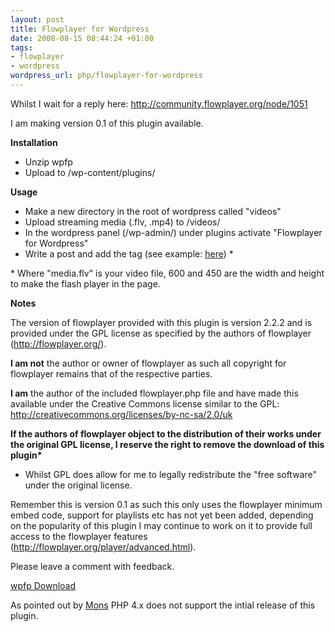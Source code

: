```yaml
--- 
layout: post
title: Flowplayer for Wordpress
date: 2008-08-15 08:44:24 +01:00
tags: 
- flowplayer
- wordpress
wordpress_url: php/flowplayer-for-wordpress
---
```

Whilst I wait for a reply here: <a href="http://community.flowplayer.org/node/1051">http://community.flowplayer.org/node/1051</a>

I am making version 0.1 of this plugin available.

<strong>Installation</strong>
<ul>
	<li>Unzip wpfp</li>
	<li>Upload to /wp-content/plugins/</li>
</ul>
<strong>Usage</strong>
<ul>
	<li>Make a new directory in the root of wordpress called "videos"</li>
	<li>Upload streaming media (.flv, .mp4) to /videos/</li>
	<li>In the wordpress panel (/wp-admin/) under plugins activate "Flowplayer for Wordpress"</li>
	<li>Write a post and add the tag (see example: <a href="http://www.saiweb.co.uk/php/flowplayer-for-wordpress#comment-174">here</a>) *</li>
</ul>
* Where "media.flv" is your video file, 600 and 450 are the width and height to make the flash player in the page.

<strong>Notes</strong>

The version of flowplayer provided with this plugin is version 2.2.2 and is provided under the GPL license as specified by the authors of flowplayer (<a href="http://flowplayer.org/">http://flowplayer.org/</a>).

<strong>I am not</strong> the author or owner of flowplayer as such all copyright for flowplayer remains that of the respective parties.

<strong>I am</strong> the author of the included flowplayer.php file and have made this available under the Creative Commons license similar to the GPL: <a href="http://creativecommons.org/licenses/by-nc-sa/2.0/uk">http://creativecommons.org/licenses/by-nc-sa/2.0/uk</a>

<strong>If the authors of flowplayer object to the distribution of their works under the original GPL license, I reserve the right to remove the download of this plugin* </strong>

* Whilst GPL does allow for me to legally redistribute the "free software" under the original license.

Remember this is version 0.1 as such this only uses the flowplayer minimum embed code, support for playlists etc has not yet been added, depending on the popularity of this plugin I may continue to work on it to provide full access to the flowplayer features (<a href="http://flowplayer.org/player/advanced.html">http://flowplayer.org/player/advanced.html</a>).

Please leave a comment with feedback.

<a href="http://wordpress.org/extend/plugins/word-press-flow-player/">wpfp Download</a>

As pointed out by <a href="http://www.saiweb.co.uk/php/flowplayer-for-wordpress#comment-234">Mons</a> PHP 4.x does not support the intial release of this plugin.
